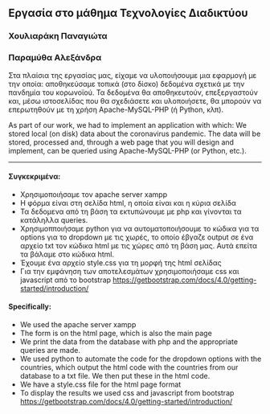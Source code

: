 ## Εργασία στο μάθημα Τεχνολογίες Διαδικτύου

### Χουλιαράκη Παναγιώτα 
### Παραμύθα Αλεξάνδρα 

Στα πλαίσια της εργασίας μας, είχαμε να υλοποιήσουμε μια εφαρμογή με την οποία: αποθηκεύσαμε τοπικά (στο δίσκο) δεδομένα σχετικά με την πανδημία του κορωνοϊού. Τα δεδομένα θα αποθηκευτούν, επεξεργαστούν και, μέσω ιστοσελίδας που θα σχεδιάσετε και υλοποιήσετε, θα μπορούν να επερωτηθούν με τη χρήση Apache-MySQL-PHP (ή Python, κλπ).

As part of our work, we had to implement an application with which: We  stored local (on disk) data about the coronavirus pandemic. The data will be stored, processed and, through a web page that you will design and implement, can be queried using Apache-MySQL-PHP (or Python, etc.).

--------------------------------------------------------------------
#### Συγκεκριμένα:
* Χρησιμοποιήσαμε τον apache server xampp
* Η φόρμα είναι στη σελίδα html, η οποία είναι και η κύρια σελίδα
* Τα δεδομενα από τη βάση τα εκτυπώνουμε με php και γίνονται τα κατάληλλα queries.
* Χρησιμοπποιήσαμε python για να αυτοματοποιήσουμε το κώδικα για τα options για το dropdown με τις χωρές, το οποίο έβγαζε output σε ένα αρχείο txt τον κώδικα html με τις χώρες από τη βάση μας. Αυτά επείτα τα βάλαμε στο κώδικα html.
* Έχουμε ένα αρχείο style.css για τη μορφή της html σελίδας
* Για την εμφάνηση των αποτελεσμάτων χρησιμοποιήσαμε css και javascript από το bootstrap 
	https://getbootstrap.com/docs/4.0/getting-started/introduction/

#### Specifically:
* We used the apache server xampp
* The form is on the html page, which is also the main page
* We print the data from the database with php and the appropriate queries are made.
* We used python to automate the code for the dropdown options with the countries, which output the html code with the countries from our database to a txt file. We then put these in the html code.
* We have a style.css file for the html page format
* To display the results we used css and javascript from bootstrap https://getbootstrap.com/docs/4.0/getting-started/introduction/
